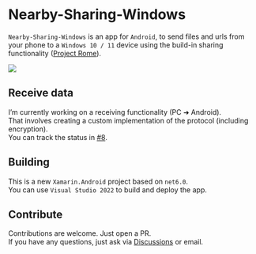 # Nearby-Sharing-Windows
`Nearby-Sharing-Windows` is an app for `Android`, to send files and urls from your phone to a `Windows 10 / 11` device using the build-in sharing functionality ([Project Rome]( https://github.com/microsoft/project-rome)).

<a href="https://play.google.com/store/apps/details?id=de.shortdev.nearby_sharing_windows"><img src="https://img.shields.io/static/v1?label=PlayStore&message=Download&color=green&style=for-the-badge&logo=google-play" /></a>

## Receive data
I’m currently working on a receiving functionality (PC ➜ Android).   
That involves creating a custom implementation of the protocol (including encryption).    
You can track the status in [#8](https://github.com/ShortDevelopment/Nearby-Sharing-Windows/issues/8).

## Building
This is a new `Xamarin.Android` project based on `net6.0`.   
You can use `Visual Studio 2022` to build and deploy the app.

## Contribute
Contributions are welcome. Just open a PR.   
If you have any questions, just ask via [Discussions](https://github.com/ShortDevelopment/Nearby-Sharing-Windows/discussions) or email.
